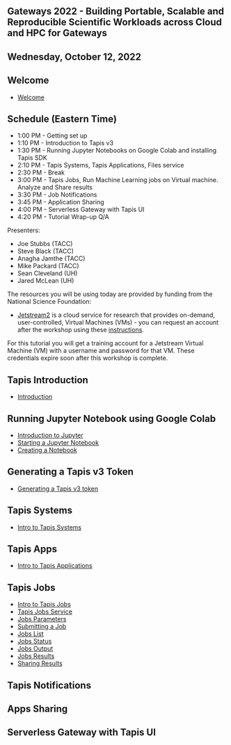 ## Gateways 2022 - Building Portable, Scalable and Reproducible Scientific Workloads across Cloud and HPC for Gateways

## Wednesday, October 12, 2022

## Welcome

*   [Welcome](./welcome/intro.md)

## Schedule (Eastern Time)

*   1:00 PM - Getting set up
*   1:10 PM - Introduction to Tapis v3
*   1:30 PM - Running Jupyter Notebooks on Google Colab and installing Tapis SDK
*   2:10 PM - Tapis Systems, Tapis Applications, Files service
*   2:30 PM - Break
*   3:00 PM - Tapis Jobs, Run Machine Learning jobs on Virtual machine. Analyze and Share results
*   3:30 PM - Job Notifications
*   3:45 PM - Application Sharing
*   4:00 PM - Serverless Gateway with Tapis UI
*   4:20 PM - Tutorial Wrap-up Q/A

Presenters:

*   Joe Stubbs (TACC)
*   Steve Black (TACC)
*   Anagha Jamthe (TACC)
*   Mike Packard (TACC)
*   Sean Cleveland (UH)
*   Jared McLean (UH)

The resources you will be using today are provided by funding from the National Science Foundation:

*   [Jetstream2](https://jetstream-cloud.org/) is a cloud service for research that provides on-demand, user-controlled, Virtual Machines (VMs) - you can request an account after the workshop using these [instructions](https://iujetstream.atlassian.net/wiki/spaces/JWT/pages/76150553/Get+a+Jetstream+Trial+Access+account).

For this tutorial you will get a training account for a Jetstream Virtual Machine (VM) with a username and password for that VM. These credentials expire soon after this workshop is complete.

## Tapis Introduction

*   [Introduction](https://docs.google.com/presentation/d/1j8MHB6QqkZPsIBV-SWkTahA1W37FwFIJUGzsTlTisOc/edit?usp=sharing)

## Running Jupyter Notebook using Google Colab

*   [Introduction to Jupyter](./block1/intro-to-jupyter.md)
*   [Starting a Jupyter Notebook](./block1/intro-to-jupyter.md#starting-up-your-jupyter-notebook-environment)
*   [Creating a Notebook](./block1/intro-to-jupyter.md#creating-a-notebook)

## Generating a Tapis v3 Token

*   [Generating a Tapis v3 token](./block1/tapis-v3-token.md#generating-a-v3-token)

## Tapis Systems

*   [Intro to Tapis Systems](./block3/tapis-systems.md)

## Tapis Apps

*   [Intro to Tapis Applications](./block4/apps.md)

## Tapis Jobs

*   [Intro to Tapis Jobs](./block4/jobs.md)
*   [Tapis Jobs Service](./block4/jobs.md#tapisaloe-jobs-service)
*   [Jobs Parameters](./block4/jobs.md#jobs-parameters)
*   [Submitting a Job](./block4/jobs.md#submitting-a-job)
*   [Jobs List](./block4/jobs.md#jobs-list)
*   [Jobs Status](./block4/jobs.md#jobs-status)
*   [Jobs Output](./block4/jobs.md#jobs-output)
*   [Jobs Results](./block4/jobs.md#jobs-results)
*   [Sharing Results](./block4/jobs.md#sharing-results)

## Tapis Notifications

## Apps Sharing

## Serverless Gateway with Tapis UI

